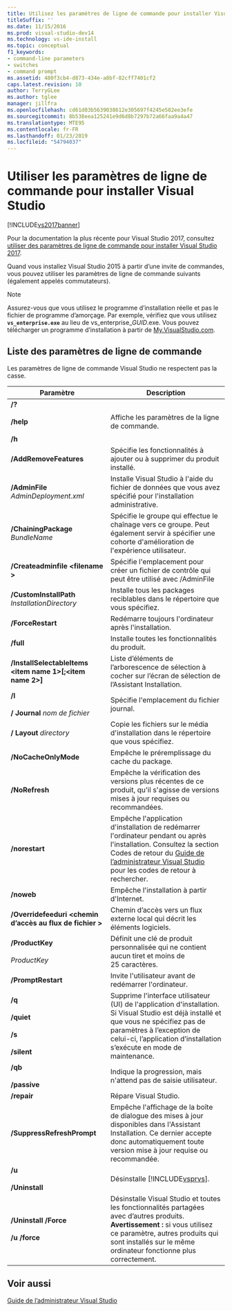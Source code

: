 ```yaml
---
title: Utilisez les paramètres de ligne de commande pour installer Visual Studio 2015 | Microsoft Docs
titleSuffix: ''
ms.date: 11/15/2016
ms.prod: visual-studio-dev14
ms.technology: vs-ide-install
ms.topic: conceptual
f1_keywords:
- command-line parameters
- switches
- command prompt
ms.assetid: 480f3cb4-d873-434e-a8bf-82cff7401cf2
caps.latest.revision: 10
author: TerryGLee
ms.author: tglee
manager: jillfra
ms.openlocfilehash: cd61d03b5639038612e305697f4245e582ee3efe
ms.sourcegitcommit: 8b538eea125241e9d6d8b7297b72a66faa9a4a47
ms.translationtype: MTE95
ms.contentlocale: fr-FR
ms.lasthandoff: 01/23/2019
ms.locfileid: "54794037"
---
```

# <a name="use-command-line-parameters-to-install-visual-studio"></a>Utiliser les paramètres de ligne de commande pour installer Visual Studio
[!INCLUDE[vs2017banner](../includes/vs2017banner.md)]

Pour la documentation la plus récente pour Visual Studio 2017, consultez [utiliser des paramètres de ligne de commande pour installer Visual Studio 2017](https://docs.microsoft.com/visualstudio/install/use-command-line-parameters-to-install-visual-studio).

Quand vous installez Visual Studio 2015 à partir d’une invite de commandes, vous pouvez utiliser les paramètres de ligne de commande suivants (également appelés commutateurs).

> [!NOTE]
>  Assurez-vous que vous utilisez le programme d’installation réelle et pas le fichier de programme d’amorçage. Par exemple, vérifiez que vous utilisez **`vs_enterprise.exe`** au lieu de vs_enterprise_*GUID*.exe. Vous pouvez télécharger un programme d’installation à partir de [My.VisualStudio.com](https://my.visualstudio.com/downloads?q=visual%20studio%20enterprise%202015).

## <a name="list-of-command-line-parameters"></a>Liste des paramètres de ligne de commande
 Les paramètres de ligne de commande Visual Studio ne respectent pas la casse.

|Paramètre|Description|
|---------------|-----------------|
|**/?**<br /><br /> **/help**<br /><br /> **/h**|Affiche les paramètres de la ligne de commande.|
|**/AddRemoveFeatures**|Spécifie les fonctionnalités à ajouter ou à supprimer du produit installé.|
|**/AdminFile** *AdminDeployment.xml*|Installe Visual Studio à l'aide du fichier de données que vous avez spécifié pour l'installation administrative.|
|**/ChainingPackage** *BundleName*|Spécifie le groupe qui effectue le chaînage vers ce groupe. Peut également servir à spécifier une cohorte d'amélioration de l'expérience utilisateur.|
|**/Createadminfile \<filename >**|Spécifie l'emplacement pour créer un fichier de contrôle qui peut être utilisé avec /AdminFile|
|**/CustomInstallPath** *InstallationDirectory*|Installe tous les packages reciblables dans le répertoire que vous spécifiez.|
|**/ForceRestart**|Redémarre toujours l'ordinateur après l'installation.|
|**/full**|Installe toutes les fonctionnalités du produit.|
|**/InstallSelectableItems \<item name 1>[;\<item name 2>]**|Liste d’éléments de l’arborescence de sélection à cocher sur l’écran de sélection de l’Assistant Installation.|
|**/l**<br /><br /> **/ Journal** *nom de fichier*|Spécifie l'emplacement du fichier journal.|
|**/ Layout** *directory*|Copie les fichiers sur le média d'installation dans le répertoire que vous spécifiez.|
|**/NoCacheOnlyMode**|Empêche le préremplissage du cache du package.|
|**/NoRefresh**|Empêche la vérification des versions plus récentes de ce produit, qu'il s'agisse de versions mises à jour requises ou recommandées.|
|**/norestart**|Empêche l'application d'installation de redémarrer l'ordinateur pendant ou après l'installation. Consultez la section Codes de retour du [Guide de l’administrateur Visual Studio](../install/visual-studio-administrator-guide.md) pour les codes de retour à rechercher.|
|**/noweb**|Empêche l'installation à partir d'Internet.|
|**/Overridefeeduri \<chemin d’accès au flux de fichier >**|Chemin d’accès vers un flux externe local qui décrit les éléments logiciels.|
|**/ProductKey**<br /><br /> *ProductKey*|Définit une clé de produit personnalisée qui ne contient aucun tiret et moins de 25 caractères.|
|**/PromptRestart**|Invite l'utilisateur avant de redémarrer l'ordinateur.|
|**/q**<br /><br /> **/quiet**<br /><br /> **/s**<br /><br /> **/silent**|Supprime l'interface utilisateur (UI) de l'application d'installation. Si Visual Studio est déjà installé et que vous ne spécifiez pas de paramètres à l’exception de celui-ci, l’application d’installation s’exécute en mode de maintenance.|
|**/qb**<br /><br /> **/passive**|Indique la progression, mais n'attend pas de saisie utilisateur.|
|**/repair**|Répare Visual Studio.|
|**/SuppressRefreshPrompt**|Empêche l'affichage de la boîte de dialogue des mises à jour disponibles dans l'Assistant Installation. Ce dernier accepte donc automatiquement toute version mise à jour requise ou recommandée.|
|**/u**<br /><br /> **/Uninstall**|Désinstalle [!INCLUDE[vsprvs](../includes/vsprvs-md.md)].|
|**/Uninstall /Force**<br /><br /> **/u /force**|Désinstalle Visual Studio et toutes les fonctionnalités partagées avec d’autres produits. **Avertissement :** si vous utilisez ce paramètre, autres produits qui sont installés sur le même ordinateur fonctionne plus correctement.|

## <a name="see-also"></a>Voir aussi
 [Guide de l’administrateur Visual Studio](../install/visual-studio-administrator-guide.md)